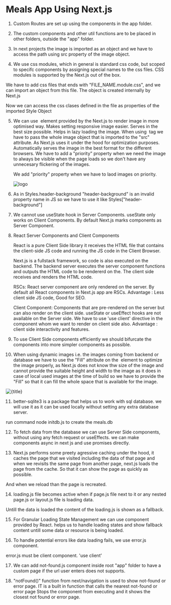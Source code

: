 # Meals App Using Next.js

1. Custom Routes are set up using the components in the app folder.

2. The custom components and other util functions are to be placed in other folders, outside the "app" folder.

3. In next projects the image is imported as an object and we have to access the path using src property of the image object.

4. We use css modules, which in general is standard css code, but scoped to specifc components by assigning special names to the css files. CSS modules is supported by the Next.js out of the box.

We have to add css files that ends with "FILE_NAME.module.css", and we can import an object from this file.
The object is created internally by Next.js

Now we can access the css clases defined in the file as properties of the imported Style Object

5. We can use <Image> element provided by the Next.js to render image in more optimised way.
   Makes setting responsive image easier. Serves in the best size possible.
   Helps in lazy loading the image.
   When using <Image> tag we have to pass the whole image object that is imported to the "src" attribute. As Next.js uses it under the hood for optimization purposes.
   Automatically serves the image in the best format for the different browsers.
   We have to add a "priority" property when we need the image to always be visible when the page loads so we don't have any unnecesary flickering of the images.

   We add "priority" property when we have to laod images on priority.

    <Image src={logoImg} alt="logo" priority />

6. As in Styles.header-background "header-background" is an invalid property name in JS so we have to use it like Styles["header-background"]

7. We cannot use useState hook in Server Components. useState only works on Client Components.
   By default Next.js marks components as Server Component.

8. React Server Components and Client Components

   React is a pure Client Side library it receives the HTML file that contains the client-side JS code and running the JS code in the Client Browser.

   Next.js is a fullstack framework, so code is also executed on the backend. The backend server executes the server component functions and outputs the HTML code to be rendererd on the. The client side receives and renders the HTML code.

   RSCs:
   React server component are only rendered on the server.
   By default all React components in Next.js app are RSCs.
   Advantage : Less client side JS code, Good for SEO.

   Client Component:
   Components that are pre-rendered on the server but can also render on the client side. useState or useEffect hooks are not available on the Server side.
   We have to use 'use client' directive in the component whom we want to render on client side also.
   Advantage : client side interactivity and features.

9. To use Client Side components efficiently we should bifurcate the components into more simpler components as possible.

10. When using dynamic images i.e. the images coming from backend or database we have to use the "Fill" attribute on the <Image> element to optimize the image properly, as Next.js does not know thw size of the image and cannot provide the suitable height and width to the image as it does in case of local used images at the time of build so we have to provide the "Fill" so that it can fill the whole space that is available for the image.

<Image src={image} alt={title} fill />

11. better-sqlite3 is a package that helps us to work with sql database. we will use it as it can be used locally without setting any extra database server.

run command node initdb.js to create the meals.db

12. To fetch data from the database we can use Server Side components, without using any fetch request or useEffects.
    we can make components async in next js and use promises directly.

13. Next.js performs some preety agressive caching under the hood, it caches the page that we visited including the data of that page and when we revisits the same page from another page, next.js loads the page from the cache. So that it can show the page as quickly as possible.

And when we reload than the page is recreated.

14. loading.js file becomes active when if page.js file next to it or any nested page.js or layout.js file is loading data.

Untill the data is loaded the content of the loading.js is shown as a fallback.

15. For Granular Loading State Management we can use <Suspense> component provided by React. <Suspense> helps us to handle loading states and show fallback content untill some data or resource is being loaded.

16. To handle potential errors like data loading fails, we use error.js component.

error.js must be client component. 'use client'

17. We can add not-found.js component inside root "app" folder to have a custom page if the url user enters does not supports.

18. "notFound()" function from next/navigation is used to show not-found or error page.
    IT is a built in function that calls the nearest not-found or error page
    Stops the component from executing and it shows the closest not found or error page.

